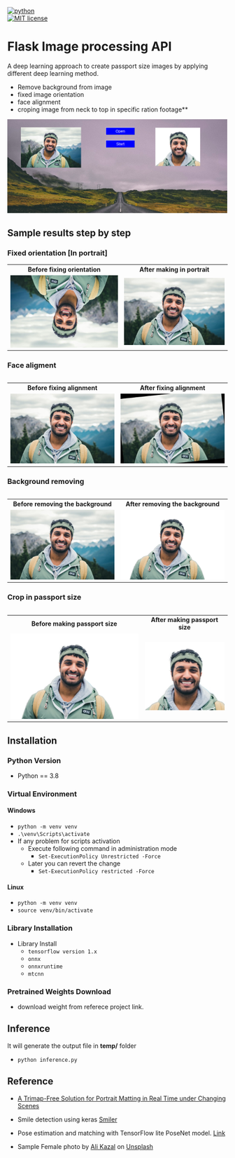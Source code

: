 <p align="left">
    <a href="https://www.python.org/">
        <img src="https://ForTheBadge.com/images/badges/made-with-python.svg"
            alt="python"></a> &nbsp;
    <br />
    <a href="https://opensource.org/licenses/MIT">
        <img src="https://img.shields.io/badge/License-MIT-brightgreen.svg?style=flat-square"
            alt="MIT license"></a> &nbsp;
</p>

# Flask Image processing API

A deep learning approach to create passport size images by applying different deep learning method.

- Remove background from image
- fixed image orientation
- face alignment
- croping image from neck to top in specific ration
 footage**
 
 <img src="images/app.png" alt="1.jpg" />

## Sample results step by step

### Fixed orientation [In portrait]

<table>
<tr align="center">
<td><b>Before fixing orientation</b></td>
<td><b>After making in portrait</b></td>
</tr>
<tr align="center">
<td><img src="images/2.png" alt="1.jpg" /></td>
<td><img src="images/1.jpg" alt="test.png" /></td>
</tr>
<table>

### Face aligment

<table>
<tr align="center">
<td><b>Before fixing alignment</b></td>
<td><b>After fixing alignment</b></td>
</tr>
<tr align="center">
<td><img src="images/1.jpg" alt="1.jpg" /></td>
<td><img src="images/align.jpg" alt="test.png" /></td>
</tr>
<table>



### Background removing
<table>
<tr align="center">
<td><b>Before removing the background</b></td>
<td><b>After removing the background</b></td>
</tr>
<tr align="center">
<td><img src="images/1.jpg" alt="1.jpg" /></td>
<td><img src="images/test.png" alt="test.png" /></td>
</tr>
<table>

### Crop in passport size
<table>
<tr align="center">
<td><b>Before making passport size</b></td>
<td><b>After making passport size</b></td>
</tr>
<tr align="center">
<td><img src="images/test.png" alt="1.jpg" /></td>
<td><img src="images/crop.jpg" alt="test.png"/></td>
</tr>
<table>



## Installation

### Python Version

- Python == 3.8

### Virtual Environment

#### Windows

- `python -m venv venv`
- `.\venv\Scripts\activate`
- If any problem for scripts activation
  - Execute following command in administration mode
    - `Set-ExecutionPolicy Unrestricted -Force`
  - Later you can revert the change
    - `Set-ExecutionPolicy restricted -Force`

#### Linux

- `python -m venv venv`
- `source venv/bin/activate`

### Library Installation

- Library Install
  - `tensorflow version 1.x`
  - `onnx`
  - `onnxruntime`
  - `mtcnn`

### Pretrained Weights Download
- download weight from referece project link.


## Inference


It will generate the output file in **temp/** folder

- `python inference.py ` 


## Reference

- [A Trimap-Free Solution for Portrait Matting in Real Time under Changing Scenes](https://github.com/ZHKKKe/MODNet)

- Smile detection using keras [Smiler](https://github.com/sarvasvkulpati/Smiler)

- Pose estimation and matching with TensorFlow lite PoseNet model. [Link](https://medium.com/roonyx/pose-estimation-and-matching-with-tensorflow-lite-posenet-model-ea2e9249abbd)

- Sample Female photo by <span><a href="https://unsplash.com/@lureofadventure">Ali Kazal</a> on <a href="https://unsplash.com/photos/mpPfqvh04Fc">Unsplash</a></span>
